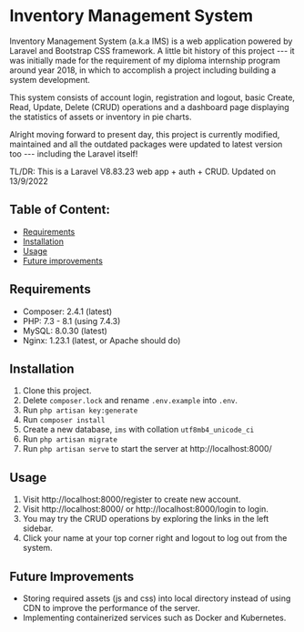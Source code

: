 # Inventory Management System
Inventory Management System (a.k.a IMS) is a web application powered by Laravel and Bootstrap CSS framework. A little bit history of this project --- it was initially made for the requirement of my diploma internship program around year 2018, in which to accomplish a project including building a system development.

This system consists of account login, registration and logout, basic Create, Read, Update, Delete (CRUD) operations and a dashboard page displaying the statistics of assets or inventory in pie charts.

Alright moving forward to present day, this project is currently modified, maintained and all the outdated packages were updated to latest version too --- including the Laravel itself!

TL/DR: This is a Laravel V8.83.23 web app + auth + CRUD. 
Updated on 13/9/2022

## Table of Content:
 - [Requirements](#Requirements)
 - [Installation](#Installation)
 - [Usage](#Usage)
 - [Future improvements](#Future-improvements)

## Requirements
- Composer: 2.4.1 (latest)
- PHP: 7.3 - 8.1 (using 7.4.3)
- MySQL: 8.0.30 (latest)
- Nginx: 1.23.1 (latest, or Apache should do)

## Installation
1) Clone this project.
2) Delete `composer.lock` and rename `.env.example` into `.env`.
3) Run `php artisan key:generate`
4) Run `composer install`
5) Create a new database, `ims` with collation `utf8mb4_unicode_ci`
6) Run `php artisan migrate`
7) Run `php artisan serve` to start the server at http://localhost:8000/

## Usage
1) Visit http://localhost:8000/register to create new account.
2) Visit http://localhost:8000/ or http://localhost:8000/login to login.
3) You may try the CRUD operations by exploring the links in the left sidebar.
4) Click your name at your top corner right and logout to log out from the system.

## Future Improvements
- Storing required assets (js and css) into local directory instead of using CDN to improve the performance of the server.
- Implementing containerized services such as Docker and Kubernetes.